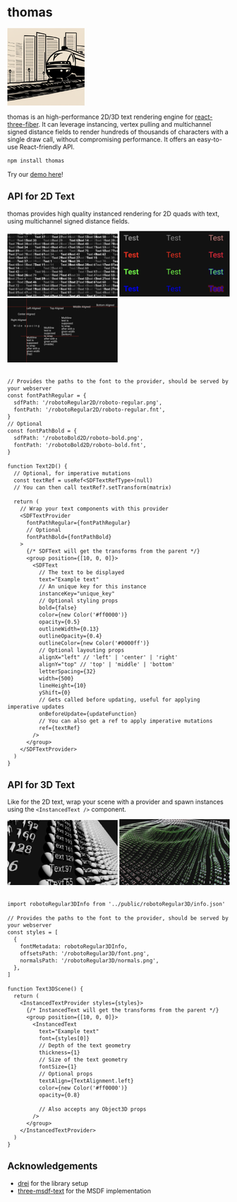 # thomas

<img src="./docs/logo.png" width="175px" />

thomas is an high-performance 2D/3D text rendering engine for [react-three-fiber](https://github.com/pmndrs/react-three-fiber). It can leverage instancing, vertex pulling and multichannel signed distance fields to render hundreds of thousands of characters with a single draw call, without compromising performance. It offers an easy-to-use React-friendly API.

```bash
npm install thomas
```

Try our [demo here](https://thomas-the-text-engine.netlify.app)!

## API for 2D Text

thomas provides high quality instanced rendering for 2D quads with text, using multichannel signed distance fields.

<div>
  <img src="docs/lots-2d.png" width="250px" />
  <img src="docs/colors-2d.png" width="250px" />
  <img src="docs/align-2d.png" width="250px" />
</div>
<br />

```tsx
// Provides the paths to the font to the provider, should be served by your webserver
const fontPathRegular = {
  sdfPath: '/robotoRegular2D/roboto-regular.png',
  fontPath: '/robotoRegular2D/roboto-regular.fnt',
}
// Optional
const fontPathBold = {
  sdfPath: '/robotoBold2D/roboto-bold.png',
  fontPath: '/robotoBold2D/roboto-bold.fnt',
}

function Text2D() {
  // Optional, for imperative mutations
  const textRef = useRef<SDFTextRefType>(null)
  // You can then call textRef?.setTransform(matrix)

  return (
    // Wrap your text components with this provider
    <SDFTextProvider
      fontPathRegular={fontPathRegular}
      // Optional
      fontPathBold={fontPathBold}
    >
      {/* SDFText will get the transforms from the parent */}
      <group position={[10, 0, 0]}>
        <SDFText
          // The text to be displayed
          text="Example text"
          // An unique key for this instance
          instanceKey="unique_key"
          // Optional styling props
          bold={false}
          color={new Color('#ff0000')}
          opacity={0.5}
          outlineWidth={0.13}
          outlineOpacity={0.4}
          outlineColor={new Color('#0000ff')}
          // Optional layouting props
          alignX="left" // 'left' | 'center' | 'right'
          alignY="top" // 'top' | 'middle' | 'bottom'
          letterSpacing={32}
          width={500}
          lineHeight={10}
          yShift={0}
          // Gets called before updating, useful for applying imperative updates
          onBeforeUpdate={updateFunction}
          // You can also get a ref to apply imperative mutations
          ref={textRef}
        />
      </group>
    </SDFTextProvider>
  )
}
```

## API for 3D Text

Like for the 2D text, wrap your scene with a provider and spawn instances using the `<InstancedText />` component.

<div>
  <img src="docs/persp-3d.png" width="250px" />
  <img src="docs/demo-3d.png" width="250px" />
</div>
<br />

```tsx
import robotoRegular3DInfo from '../public/robotoRegular3D/info.json'

// Provides the paths to the font to the provider, should be served by your webserver
const styles = [
  {
    fontMetadata: robotoRegular3DInfo,
    offsetsPath: '/robotoRegular3D/font.png',
    normalsPath: '/robotoRegular3D/normals.png',
  },
]

function Text3DScene() {
  return (
    <InstancedTextProvider styles={styles}>
      {/* InstancedText will get the transforms from the parent */}
      <group position={[10, 0, 0]}>
        <InstancedText
          text="Example text"
          font={styles[0]}
          // Depth of the text geometry
          thickness={1}
          // Size of the text geometry
          fontSize={1}
          // Optional props
          textAlign={TextAlignment.left}
          color={new Color('#ff0000')}
          opacity={0.8}

          // Also accepts any Object3D props
        />
      </group>
    </InstancedTextProvider>
  )
}
```

## Acknowledgements

- [drei](https://github.com/pmndrs/drei) for the library setup
- [three-msdf-text](https://github.com/leochocolat/three-msdf-text) for the MSDF implementation
